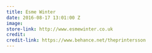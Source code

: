 ```yaml
---
title: Esme Winter
date: 2016-08-17 13:01:00 Z
image: 
store-link: http://www.esmewinter.co.uk
credit: 
credit-link: https://www.behance.net/theprintersson
---
```


